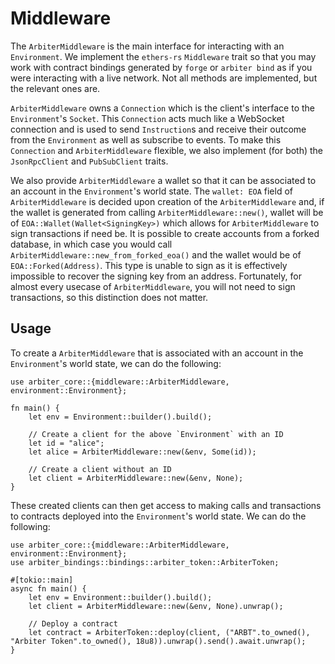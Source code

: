 # Middleware
The `ArbiterMiddleware` is the main interface for interacting with an `Environment`.
We implement the `ethers-rs` `Middleware` trait so that you may work with contract bindings generated by `forge` or `arbiter bind` as if you were interacting with a live network.
Not all methods are implemented, but the relevant ones are.

`ArbiterMiddleware` owns a `Connection` which is the client's interface to the `Environment`'s `Socket`.
This `Connection` acts much like a WebSocket connection and is used to send `Instruction`s and receive their outcome from the `Environment` as well as subscribe to events.
To make this `Connection` and `ArbiterMiddleware` flexible, we also implement (for both) the `JsonRpcClient` and `PubSubClient` traits.

We also provide `ArbiterMiddleware` a wallet so that it can be associated to an account in the `Environment`'s world state.
The `wallet: EOA` field of `ArbiterMiddleware` is decided upon creation of the `ArbiterMiddleware` and, if the wallet is generated from calling `ArbiterMiddleware::new()`, wallet will be of `EOA::Wallet(Wallet<SigningKey>)` which allows for `ArbiterMiddleware` to sign transactions if need be.
It is possible to create accounts from a forked database, in which case you would call `ArbiterMiddleware::new_from_forked_eoa()` and the wallet would be of `EOA::Forked(Address)`.
This type is unable to sign as it is effectively impossible to recover the signing key from an address.
Fortunately, for almost every usecase of `ArbiterMiddleware`, you will not need to sign transactions, so this distinction does not matter.

## Usage

To create a `ArbiterMiddleware` that is associated with an account in the `Environment`'s world state, we can do the following:
```rust, ignore
use arbiter_core::{middleware::ArbiterMiddleware, environment::Environment};

fn main() {
    let env = Environment::builder().build();

    // Create a client for the above `Environment` with an ID
    let id = "alice";
    let alice = ArbiterMiddleware::new(&env, Some(id));

    // Create a client without an ID
    let client = ArbiterMiddleware::new(&env, None);
}
```
These created clients can then get access to making calls and transactions to contracts deployed into the `Environment`'s world state. We can do the following:
```rust, ignore
use arbiter_core::{middleware::ArbiterMiddleware, environment::Environment};
use arbiter_bindings::bindings::arbiter_token::ArbiterToken;

#[tokio::main]
async fn main() {
    let env = Environment::builder().build();
    let client = ArbiterMiddleware::new(&env, None).unwrap();

    // Deploy a contract
    let contract = ArbiterToken::deploy(client, ("ARBT".to_owned(), "Arbiter Token".to_owned(), 18u8)).unwrap().send().await.unwrap();
}
```
